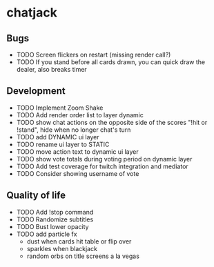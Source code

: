 # chatjack

## Bugs

- TODO Screen flickers on restart (missing render call?)
- TODO If you stand before all cards drawn, you can quick draw the dealer, also breaks timer

## Development

- TODO Implement Zoom Shake
- TODO Add render order list to layer dynamic
- TODO show chat actions on the opposite side of the scores "!hit or !stand", hide when no longer chat's turn
- TODO add DYNAMIC ui layer
- TODO rename ui layer to STATIC
- TODO move action text to dynamic ui layer
- TODO show vote totals during voting period on dynamic layer
- TODO Add test coverage for twitch integration and mediator
- TODO Consider showing username of vote

## Quality of life

- TODO Add !stop command
- TODO Randomize subtitles
- TODO Bust lower opacity
- TODO add particle fx
  - dust when cards hit table or flip over
  - sparkles when blackjack
  - random orbs on title screens a la vegas


